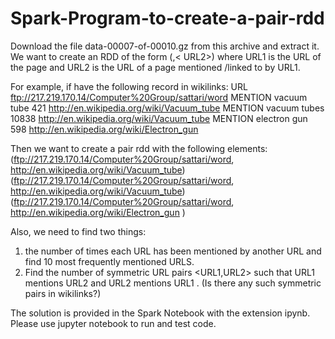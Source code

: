# Spark-Program-to-create-a-pair-rdd
 Download the file data-00007-of-00010.gz from this archive and extract it. 
 We want to create an RDD of the form (<URL1>,< URL2>) where URL1 is the URL of the page and URL2 is the URL of a page mentioned /linked to by  URL1. 
 
For example, if have the following record in wikilinks: URL ftp://217.219.170.14/Computer%20Group/sattari/word  MENTION vacuum tube 421 http://en.wikipedia.org/wiki/Vacuum_tube    MENTION vacuum tubes 10838 http://en.wikipedia.org/wiki/Vacuum_tube    MENTION electron gun 598 http://en.wikipedia.org/wiki/Electron_gun 

Then we want to create a pair rdd with the following elements:   
 (ftp://217.219.170.14/Computer%20Group/sattari/word, http://en.wikipedia.org/wiki/Vacuum_tube) (ftp://217.219.170.14/Computer%20Group/sattari/word, http://en.wikipedia.org/wiki/Vacuum_tube) (ftp://217.219.170.14/Computer%20Group/sattari/word, http://en.wikipedia.org/wiki/Electron_gun )


Also, we need to find two things:
1. the number of times each URL has been mentioned by another URL and find 10 most frequently mentioned URLS. 
2. Find the number of symmetric URL pairs <URL1,URL2> such that  URL1 mentions URL2 and URL2 mentions URL1 . (Is there any such symmetric pairs in wikilinks?) 

The solution is provided in the Spark Notebook with the extension ipynb.
Please use jupyter notebook to run and test code.
